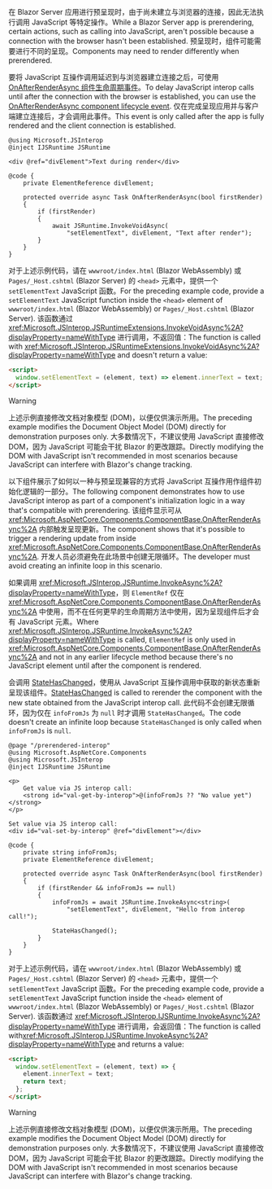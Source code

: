 <span data-ttu-id="dd891-101">在 Blazor Server 应用进行预呈现时，由于尚未建立与浏览器的连接，因此无法执行调用 JavaScript 等特定操作。</span><span class="sxs-lookup"><span data-stu-id="dd891-101">While a Blazor Server app is prerendering, certain actions, such as calling into JavaScript, aren't possible because a connection with the browser hasn't been established.</span></span> <span data-ttu-id="dd891-102">预呈现时，组件可能需要进行不同的呈现。</span><span class="sxs-lookup"><span data-stu-id="dd891-102">Components may need to render differently when prerendered.</span></span>

<span data-ttu-id="dd891-103">要将 JavaScript 互操作调用延迟到与浏览器建立连接之后，可使用 [OnAfterRenderAsync 组件生命周期事件](xref:blazor/components/lifecycle#after-component-render)。</span><span class="sxs-lookup"><span data-stu-id="dd891-103">To delay JavaScript interop calls until after the connection with the browser is established, you can use the [OnAfterRenderAsync component lifecycle event](xref:blazor/components/lifecycle#after-component-render).</span></span> <span data-ttu-id="dd891-104">仅在完成呈现应用并与客户端建立连接后，才会调用此事件。</span><span class="sxs-lookup"><span data-stu-id="dd891-104">This event is only called after the app is fully rendered and the client connection is established.</span></span>

```cshtml
@using Microsoft.JSInterop
@inject IJSRuntime JSRuntime

<div @ref="divElement">Text during render</div>

@code {
    private ElementReference divElement;

    protected override async Task OnAfterRenderAsync(bool firstRender)
    {
        if (firstRender)
        {
            await JSRuntime.InvokeVoidAsync(
                "setElementText", divElement, "Text after render");
        }
    }
}
```

<span data-ttu-id="dd891-105">对于上述示例代码，请在 `wwwroot/index.html` (Blazor WebAssembly) 或 `Pages/_Host.cshtml` (Blazor Server) 的 `<head>` 元素中，提供一个 `setElementText` JavaScript 函数。</span><span class="sxs-lookup"><span data-stu-id="dd891-105">For the preceding example code, provide a `setElementText` JavaScript function inside the `<head>` element of `wwwroot/index.html` (Blazor WebAssembly) or `Pages/_Host.cshtml` (Blazor Server).</span></span> <span data-ttu-id="dd891-106">该函数通过 <xref:Microsoft.JSInterop.JSRuntimeExtensions.InvokeVoidAsync%2A?displayProperty=nameWithType> 进行调用，不返回值：</span><span class="sxs-lookup"><span data-stu-id="dd891-106">The function is called with <xref:Microsoft.JSInterop.JSRuntimeExtensions.InvokeVoidAsync%2A?displayProperty=nameWithType> and doesn't return a value:</span></span>

```html
<script>
  window.setElementText = (element, text) => element.innerText = text;
</script>
```

> [!WARNING]
> <span data-ttu-id="dd891-107">上述示例直接修改文档对象模型 (DOM)，以便仅供演示所用。</span><span class="sxs-lookup"><span data-stu-id="dd891-107">The preceding example modifies the Document Object Model (DOM) directly for demonstration purposes only.</span></span> <span data-ttu-id="dd891-108">大多数情况下，不建议使用 JavaScript 直接修改 DOM，因为 JavaScript 可能会干扰 Blazor 的更改跟踪。</span><span class="sxs-lookup"><span data-stu-id="dd891-108">Directly modifying the DOM with JavaScript isn't recommended in most scenarios because JavaScript can interfere with Blazor's change tracking.</span></span>

<span data-ttu-id="dd891-109">以下组件展示了如何以一种与预呈现兼容的方式将 JavaScript 互操作用作组件初始化逻辑的一部分。</span><span class="sxs-lookup"><span data-stu-id="dd891-109">The following component demonstrates how to use JavaScript interop as part of a component's initialization logic in a way that's compatible with prerendering.</span></span> <span data-ttu-id="dd891-110">该组件显示可从 <xref:Microsoft.AspNetCore.Components.ComponentBase.OnAfterRenderAsync%2A> 内部触发呈现更新。</span><span class="sxs-lookup"><span data-stu-id="dd891-110">The component shows that it's possible to trigger a rendering update from inside <xref:Microsoft.AspNetCore.Components.ComponentBase.OnAfterRenderAsync%2A>.</span></span> <span data-ttu-id="dd891-111">开发人员必须避免在此场景中创建无限循环。</span><span class="sxs-lookup"><span data-stu-id="dd891-111">The developer must avoid creating an infinite loop in this scenario.</span></span>

<span data-ttu-id="dd891-112">如果调用 <xref:Microsoft.JSInterop.JSRuntime.InvokeAsync%2A?displayProperty=nameWithType>，则 `ElementRef` 仅在 <xref:Microsoft.AspNetCore.Components.ComponentBase.OnAfterRenderAsync%2A> 中使用，而不在任何更早的生命周期方法中使用，因为呈现组件后才会有 JavaScript 元素。</span><span class="sxs-lookup"><span data-stu-id="dd891-112">Where <xref:Microsoft.JSInterop.JSRuntime.InvokeAsync%2A?displayProperty=nameWithType> is called, `ElementRef` is only used in <xref:Microsoft.AspNetCore.Components.ComponentBase.OnAfterRenderAsync%2A> and not in any earlier lifecycle method because there's no JavaScript element until after the component is rendered.</span></span>

<span data-ttu-id="dd891-113">会调用 [StateHasChanged](xref:blazor/components/lifecycle#state-changes)，使用从 JavaScript 互操作调用中获取的新状态重新呈现该组件。</span><span class="sxs-lookup"><span data-stu-id="dd891-113">[StateHasChanged](xref:blazor/components/lifecycle#state-changes) is called to rerender the component with the new state obtained from the JavaScript interop call.</span></span> <span data-ttu-id="dd891-114">此代码不会创建无限循环，因为仅在 `infoFromJs` 为 `null` 时才调用 `StateHasChanged`。</span><span class="sxs-lookup"><span data-stu-id="dd891-114">The code doesn't create an infinite loop because `StateHasChanged` is only called when `infoFromJs` is `null`.</span></span>

```cshtml
@page "/prerendered-interop"
@using Microsoft.AspNetCore.Components
@using Microsoft.JSInterop
@inject IJSRuntime JSRuntime

<p>
    Get value via JS interop call:
    <strong id="val-get-by-interop">@(infoFromJs ?? "No value yet")</strong>
</p>

Set value via JS interop call:
<div id="val-set-by-interop" @ref="divElement"></div>

@code {
    private string infoFromJs;
    private ElementReference divElement;

    protected override async Task OnAfterRenderAsync(bool firstRender)
    {
        if (firstRender && infoFromJs == null)
        {
            infoFromJs = await JSRuntime.InvokeAsync<string>(
                "setElementText", divElement, "Hello from interop call!");

            StateHasChanged();
        }
    }
}
```

<span data-ttu-id="dd891-115">对于上述示例代码，请在 `wwwroot/index.html` (Blazor WebAssembly) 或 `Pages/_Host.cshtml` (Blazor Server) 的 `<head>` 元素中，提供一个 `setElementText` JavaScript 函数。</span><span class="sxs-lookup"><span data-stu-id="dd891-115">For the preceding example code, provide a `setElementText` JavaScript function inside the `<head>` element of `wwwroot/index.html` (Blazor WebAssembly) or `Pages/_Host.cshtml` (Blazor Server).</span></span> <span data-ttu-id="dd891-116">该函数通过 <xref:Microsoft.JSInterop.IJSRuntime.InvokeAsync%2A?displayProperty=nameWithType> 进行调用，会返回值：</span><span class="sxs-lookup"><span data-stu-id="dd891-116">The function is called with<xref:Microsoft.JSInterop.IJSRuntime.InvokeAsync%2A?displayProperty=nameWithType> and returns a value:</span></span>

```html
<script>
  window.setElementText = (element, text) => {
    element.innerText = text;
    return text;
  };
</script>
```

> [!WARNING]
> <span data-ttu-id="dd891-117">上述示例直接修改文档对象模型 (DOM)，以便仅供演示所用。</span><span class="sxs-lookup"><span data-stu-id="dd891-117">The preceding example modifies the Document Object Model (DOM) directly for demonstration purposes only.</span></span> <span data-ttu-id="dd891-118">大多数情况下，不建议使用 JavaScript 直接修改 DOM，因为 JavaScript 可能会干扰 Blazor 的更改跟踪。</span><span class="sxs-lookup"><span data-stu-id="dd891-118">Directly modifying the DOM with JavaScript isn't recommended in most scenarios because JavaScript can interfere with Blazor's change tracking.</span></span>
